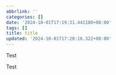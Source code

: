 ```yaml
---
abbrlink: ''
categories: []
date: '2024-10-01T17:19:31.441180+08:00'
tags: []
title: title
updated: '2024-10-01T17:20:16.322+08:00'
---
```

Test

Test
